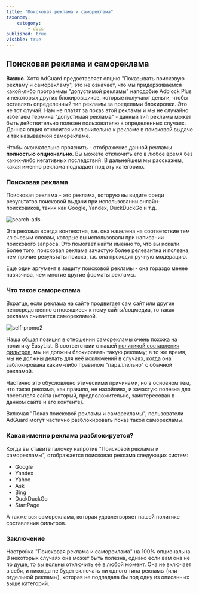 ```yaml
---
title: "Поисковая реклама и самореклама"
taxonomy:
    category:
        - docs
published: true
visible: true
---
```

## Поисковая реклама и самореклама

**Важно.** Хотя AdGuard предоставляет опцию "Показывать поисковую рекламу и саморекламу", это не означает, что мы придерживаемся какой-либо программы "допустимой рекламы" наподобие Adblock Plus и некоторых других блокировщиков, которые получают деньги, чтобы оставлять определенный тип рекламы за пределами блокировки. Это не тот случай. Нам не платят за показ этой рекламы и мы не случайно избегаем термина "допустимая реклама" - данный тип рекламы может быть действительно полезен пользователю в определенных случаях. Данная опция относится исключительно к рекламе в поисковой выдаче и так называемой саморекламе.

Чтобы окончательно прояснить - отображение данной рекламы **полностью опционально**. Вы можете отключить его в любое время без каких-либо негативных последствий. В дальнейшем мы расскажем, какая именно реклама подпадает под эту категорию.

### Поисковая реклама

Поисковая реклама - это реклама, которую вы видите среди результатов поисковой выдачи при использовании онлайн-поисковиков, таких как Google, Yandex, DuckDuckGo и т.д. 

![search-ads](https://user-images.githubusercontent.com/28726429/27696874-7465be6c-5cfb-11e7-9672-99d20e4567db.png)

Эта реклама всегда контекстна, т.е. она нацелена на соответствие тем ключевым словам, которые вы использовали при написании поискового запроса. Это помогает найти именно то, что вы искали. Более того, поисковая реклама зачастую более релевантна и полезна, чем прочие результаты поиска, т.к. она проходит ручную модерацию.

Еще один аргумент в защиту поисковой рекламы - она гораздо менее навязчива, чем многие другие форматы рекламы.

### Что такое самореклама

Вкратце, если реклама на сайте продвигает сам сайт или другие непосредственно относящиеся к нему сайты/соцмедиа, то такая реклама считается саморекламой.

![self-promo2](https://user-images.githubusercontent.com/28726429/27702527-04786ef8-5d0d-11e7-9eec-6aa7ab55ce05.png)

Наша общая позиция в отношении саморекламы очень похожа на политику EasyList. В соответствии с нашей [политикой составления фильтров](https://kb.adguard.com/general/adguard-filter-policy), мы не должны блокировать такую рекламу; в то же время, мы не должны делать для неё исключений в случаях, когда она заблокирована каким-либо правилом "параллельно" с обычной рекламой.


Частично это обусловлено этическими причинами, но в основном тем, что такая реклама, как правило, не назойлива, и зачастую полезна для посетителя сайта (который, предположительно, заинтересован в данном сайте и его контенте).
 
Включая "Показ поисковой рекламы и саморекламы", пользователи AdGuard могут частично разблокировать показ такой саморекламы. 

### Какая именно реклама разблокируется?

Когда вы ставите галочку напротив "Поисковой рекламы и саморекламы", отображается поисковая реклама следующих систем:

* Google             
* Yandex
* Yahoo
* Ask
* Bing
* DuckDuckGo
* StartPage

А также вся самореклама, которая удовлетворяет нашей политике составления фильтров.

### Заключение

Настройка "Поисковая реклама и самореклама" на 100% опциональна. В некоторых случаях она может быть полезна, однако если вам она не по душе, то вы вольны отключить её в любой момент. Она не включает в себя, и никогда не будет включать ни одного типа рекламы (или отдельной рекламы), которая не подпадала бы под одну из описанных выше категорий.
